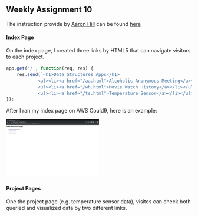 ## Weekly Assignment 10

The instruction provide by [Aaron Hill](https://github.com/aaronxhill) can be found [here](https://github.com/visualizedata/data-structures/tree/master/weekly_assignment_10)

#### Index Page

On the index page, I created three links by HTML5 that can navigate visitors to each project.

```javascript
app.get('/', function(req, res) {
    res.send(`<h1>Data Structures Apps</h1>
            <ul><li><a href="/aa.html">Alcoholic Anonymous Meeting</a></li></ul>
            <ul><li><a href="/wh.html">Movie Watch History</a></li></ul>
            <ul><li><a href="/ts.html">Temperature Sensor</a></li></ul>`);
});
```

After I ran my index page on AWS Could9, here is an example:

<img src="https://github.com/yujunmjiang/data-structures-fall-19/blob/master/week10/image/sample-1.png" width="50%"/>

#### Project Pages

One the project page (e.g. temperature sensor data), visitos can check both queried and visualized data by two different links.
